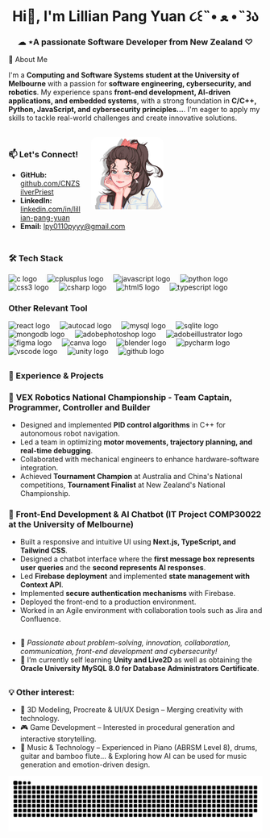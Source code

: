 <h1 align="center">Hi👋, I'm Lillian Pang Yuan ૮꒰˵• ﻌ •˵꒱ა</h1>  
<h3 align="center">☁︎ ⋆A passionate Software Developer from New Zealand ♡</h3 
 
### 🚀 About Me
 
I'm a **Computing and Software Systems student at the University of Melbourne** with a passion for **software engineering, cybersecurity, and robotics**. My experience spans **front-end development, AI-driven applications, and embedded systems**, with a strong foundation in **C/C++, Python, JavaScript, and cybersecurity principles...**. I'm eager to apply my skills to tackle real-world challenges and create innovative solutions.   
 
##
  
<div style="display: flex; align-items: left; justify-content: space-between;">
  <div>
    <img align="right" src="https://github.com/CNZSilverPriest/CNZSilverPriest/blob/664416c2ae144891b318e94747bdabaeede03253/lillian.png" width="143" style="margin-left: 20px; border-radius: 10px;">
    <h3>📫 Let's Connect!</h3>
    <ul>
      <li><strong>GitHub:</strong> <a href="https://github.com/CNZSilverPriest">github.com/CNZSilverPriest</a></li>
      <li><strong>LinkedIn:</strong> <a href="https://www.linkedin.com/in/lillian-pang-yuan-80763b23a">linkedin.com/in/lillian-pang-yuan</a></li>
      <li><strong>Email:</strong> <a href="mailto:lpy0110pyyy@gmail.com">lpy0110pyyy@gmail.com</a></li>
    </ul>
  </div> 
</div> 

##

<h3 align="left">🛠️ Tech Stack</h3>
<div align="left">
  <img src="https://img.shields.io/badge/C-A8B9CC?logo=c&logoColor=black&style=for-the-badge" height="40" alt="c logo"  />
  <img width="12" />
  <img src="https://img.shields.io/badge/C++-00599C?logo=cplusplus&logoColor=white&style=for-the-badge" height="40" alt="cplusplus logo"  />
  <img width="12" />
  <img src="https://img.shields.io/badge/JavaScript-F7DF1E?logo=javascript&logoColor=black&style=for-the-badge" height="40" alt="javascript logo"  />
  <img width="12" />
  <img src="https://img.shields.io/badge/Python-3776AB?logo=python&logoColor=white&style=for-the-badge" height="40" alt="python logo"  />
  <img width="12" />
  <img src="https://img.shields.io/badge/CSS3-1572B6?logo=css3&logoColor=white&style=for-the-badge" height="40" alt="css3 logo"  />
  <img width="12" />
  <img src="https://img.shields.io/badge/C Sharp-239120?logo=csharp&logoColor=white&style=for-the-badge" height="40" alt="csharp logo"  />
  <img width="12" />
  <img src="https://img.shields.io/badge/HTML5-E34F26?logo=html5&logoColor=white&style=for-the-badge" height="40" alt="html5 logo"  />
  <img width="12" />
  <img src="https://img.shields.io/badge/TypeScript-3178C6?logo=typescript&logoColor=white&style=for-the-badge" height="40" alt="typescript logo"  />
  <img width="12" />
</div>

###
</div>
  
<h3 align="left">Other Relevant Tool</h3>
<div align="left">
  <img src="https://skillicons.dev/icons?i=react" height="40" alt="react logo"  />
  <img width="12" />
  <img src="https://skillicons.dev/icons?i=autocad" height="40" alt="autocad logo"  />
  <img width="12" />
  <img src="https://skillicons.dev/icons?i=mysql" height="40" alt="mysql logo"  />
  <img width="12" />
  <img src="https://cdn.jsdelivr.net/gh/devicons/devicon/icons/sqlite/sqlite-original.svg" height="40" alt="sqlite logo"  />
  <img width="12" />
  <img src="https://skillicons.dev/icons?i=mongodb" height="40" alt="mongodb logo"  />
  <img width="12" />
  <img src="https://skillicons.dev/icons?i=ps" height="40" alt="adobephotoshop logo"  />
  <img width="12" />
  <img src="https://skillicons.dev/icons?i=ai" height="40" alt="adobeillustrator logo"  />
  <img width="12" />
  <img src="https://skillicons.dev/icons?i=figma" height="40" alt="figma logo"  />
  <img width="12" />
  <img src="https://cdn.jsdelivr.net/gh/devicons/devicon/icons/canva/canva-original.svg" height="40" alt="canva logo"  />
  <img width="12" />
  <img src="https://cdn.jsdelivr.net/gh/devicons/devicon/icons/blender/blender-original.svg" height="40" alt="blender logo"  />
  <img width="12" />
  <img src="https://cdn.jsdelivr.net/gh/devicons/devicon/icons/pycharm/pycharm-original.svg" height="40" alt="pycharm logo"  />
  <img width="12" />
  <img src="https://cdn.jsdelivr.net/gh/devicons/devicon/icons/vscode/vscode-original.svg" height="40" alt="vscode logo"  />
  <img width="12" />
  <img src="https://skillicons.dev/icons?i=unity" height="40" alt="unity logo"  />
  <img width="12" />
  <img src="https://skillicons.dev/icons?i=github" height="40" alt="github logo"  />
</div> 

##

### 📌 Experience & Projects

### 🔹 **VEX Robotics National Championship - Team Captain, Programmer, Controller and Builder**
- Designed and implemented **PID control algorithms** in C++ for autonomous robot navigation.
- Led a team in optimizing **motor movements, trajectory planning, and real-time debugging**.
- Collaborated with mechanical engineers to enhance hardware-software integration.
- Achieved **Tournament Champion** at Australia and China's National competitions, **Tournament Finalist** at New Zealand's National Championship.

### 🔹 **Front-End Development & AI Chatbot (IT Project COMP30022 at the University of Melbourne)**
- Built a responsive and intuitive UI using **Next.js, TypeScript, and Tailwind CSS**.
- Designed a chatbot interface where the **first message box represents user queries** and the **second represents AI responses**.
- Led **Firebase deployment** and implemented **state management with Context API**.
- Implemented **secure authentication mechanisms** with Firebase.
- Deployed the front-end to a production environment.
- Worked in an Agile environment with collaboration tools such as Jira and Confluence.
  
##

- 🌟 *Passionate about problem-solving, innovation, collaboration, communication, front-end development and cybersecurity!*
- 🌱 I’m currently self learning **Unity and Live2D** as well as obtaining the **Oracle University MySQL 8.0 for Database Administrators Certificate**.
##

### 💡 Other interest:
- 🎨 3D Modeling, Procreate & UI/UX Design – Merging creativity with technology.
- 🎮 Game Development – Interested in procedural generation and interactive storytelling.
- 🎵 Music & Technology – Experienced in Piano (ABRSM Level 8), drums, guitar and bamboo flute... & Exploring how AI can be used for music generation and emotion-driven design.

<picture>
  <source media="(prefers-color-scheme: dark)" srcset="https://raw.githubusercontent.com/CNZSilverPriest/CNZSilverPriest/output/github-snake-dark.svg" />
  <source media="(prefers-color-scheme: light)" srcset="https://raw.githubusercontent.com/CNZSilverPriest/CNZSilverPriest/output/github-snake.svg" />
  <img alt="github-snake" src="https://raw.githubusercontent.com/CNZSilverPriest/CNZSilverPriest/output/github-snake.svg" />
</picture>
